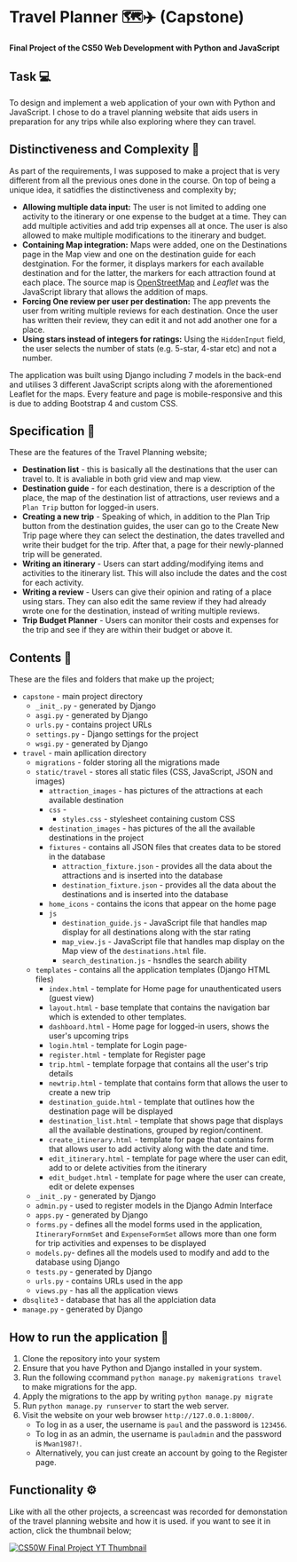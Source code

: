 # Travel Planner 🗺️✈️ (Capstone) 

**Final Project of the CS50 Web Development with Python and JavaScript**

## Task 💻

To design and implement a web application of your own with Python and JavaScript. I chose to do a travel planning website that aids users in preparation for any trips while also exploring where they can travel. 

## Distinctiveness and Complexity 🌟

As part of the requirements, I was supposed to make a project that is very different from all the previous ones done in the course. On top of being a unique idea, it satidfies the distinctiveness and complexity by; 
- **Allowing multiple data input:** The user is not limited to adding one activity to the itinerary or one expense to the budget at a time. They can add multiple activities and add trip expenses all at once. The user is also allowed to make multiple modifications to the itinerary and budget.
- **Containing Map integration:** Maps were added, one on the Destinations page in the Map view and one on the destination guide for each destgination. For the former, it displays markers for each available destination and for the latter, the markers for each attraction found at each place. The source map is [OpenStreetMap](https://www.openstreetmap.org/) and *Leaflet* was the JavaScript library that allows the addition of maps.
- **Forcing One review per user per destination:** The app prevents the user from writing multiple reviews for each destination. Once the user has written their review, they can edit it and not add another one for a place.
- **Using stars instead of integers for ratings:** Using the `HiddenInput` field, the user selects the number of stats (e.g. 5-star, 4-star etc) and not a number.

The application was built using Django including 7 models in the back-end and utilises 3 different JavaScript scripts along with the aforementioned Leaflet for the maps. Every feature and page is mobile-responsive and this is due to adding Bootstrap 4 and custom CSS.

## Specification 📝

These are the features of the Travel Planning website;

- **Destination list** - this is basically all the destinations that the user can travel to. It is avaliable in both grid view and map view.
- **Destination guide** - for each destination, there is a description of the place, the map of the destination list of attractions, user reviews and a `Plan Trip` button for logged-in users.
- **Creating a new trip** - Speaking of which, in addition to the Plan Trip button from the destination guides, the user can go to the Create New Trip page where they can select the destination, the dates travelled and write their budget for the trip. After that, a page for their newly-planned trip will be generated.
- **Writing an itinerary** - Users can start adding/modifying items and activities to the itinerary list. This will also include the dates and the cost for each activity.
- **Writing a review** - Users can give their opinion and rating of a place using stars. They can also edit the same review if they had already wrote one for the destination, instead of writing multiple reviews.
- **Trip Budget Planner** - Users can monitor their costs and expenses for the trip and see if they are within their budget or above it.


## Contents 📁

These are the files and folders that make up the project;
- `capstone` - main project directory
  - `_init_.py` - generated by Django
  - `asgi.py` - generated by Django
  - `urls.py` - contains project URLs
  - `settings.py` - Django settings for the project
  - `wsgi.py` - generated by Django
- `travel` - main apllication directory
  - `migrations` - folder storing all the migrations made
  - `static/travel` - stores all static files (CSS, JavaScript, JSON and images)
      - `attraction_images` - has pictures of the attractions at each available destination
      - `css` -
          - `styles.css` - stylesheet containing custom CSS
      - `destination_images` - has pictures of the all the available destinations in the project
      - `fixtures` - contains all JSON files that creates data to be stored in the database
          - `attraction_fixture.json` - provides all the data about the attractions and is inserted into the database
          - `destination_fixture.json` - provides all the data about the destinations and is inserted into the database
      - `home_icons` - contains the icons that appear on the home page
      - `js`
          - `destination_guide.js` - JavaScript file that handles map display for all destinations along with the star rating
          - `map_view.js` - JavaScript file that handles map display on the Map view of the `destinations.html` file.
          - `search_destination.js` - hsndles the search ability
  - `templates` - contains all the application templates (Django HTML files)
    - `index.html` - template for Home page for unauthenticated users (guest view)
    - `layout.html` - base template that contains the navigation bar which is extended to other templates. 
    - `dashboard.html` - Home page for logged-in users, shows the user's upcoming trips
    - `login.html` - template for Login page- 
    - `register.html` - template for Register page
    - `trip.html` - template forpage that contains all the user's trip details
    - `newtrip.html` - template that contains form that allows the user to create a new trip
    - `destination_guide.html` - template that outlines how the destination page will be displayed 
    - `destination_list.html` -  template that shows page that displays all the available destinations, grouped by region/continent. 
    - `create_itinerary.html` - template for page that contains form that allows user to add activity along with the date and time.
    - `edit_itinerary.html` - template for page where the user can edit, add to or delete activities from the itinerary
    - `edit_budget.html` - template for page where the user can create, edit or delete expenses
  - `_init_.py` - generated by Django
  - `admin.py` - used to register models in the Django Admin Interface
  - `apps.py` - generated by Django
  - `forms.py` - defines all the model forms used in the application, `ItineraryFornmSet` and `ExpenseFormSet` allows more than one form for trip activities and expenses to be displayed
  - `models.py`- defines all the models used to modify and add to the database using Django
  - `tests.py` - generated by Django
  - `urls.py` - contains URLs used in the app
  - `views.py` - has all the application views
- `dbsqlite3` - database that has all the applciation data
- `manage.py` - generated by Django

## How to run the application 💾

1. Clone the repository into your system
2. Ensure that you have Python and Django installed in your system.
3. Run the following ccommand `python manage.py makemigrations travel` to make migrations for the app.
4. Apply the migrations to the app by writing `python manage.py migrate`
5. Run `python manage.py runserver` to start the web server.
6. Visit the website on your web browser `http://127.0.0.1:8000/`.
    - To log in as a user, the username is `paul` and the password is `123456`.
    - To log in as an admin, the username is `pauladmin` and the password is `Mwan1987!`.
    - Alternatively, you can just create an account by going to the Register page.

## Functionality ⚙️

Like with all the other projects, a screencast was recorded for demonstation of the travel planning website and how it is used. if you want to see it in action, click the thumbnail below; 

[![CS50W Final Project YT Thumbnail](https://i9.ytimg.com/vi_webp/Y0dkbPHbsA0/mqdefault.webp?v=674c3d3e&sqp=CJyA_7sG&rs=AOn4CLBwvsIlzYHMX0lFpICwp00J4rzLwQ)](https://youtu.be/Y0dkbPHbsA0)
